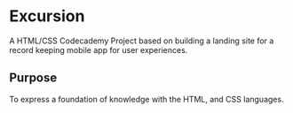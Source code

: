 # Excursion

A HTML/CSS Codecademy Project based on building a landing site for a record keeping mobile app for user experiences.

## Purpose

To express a foundation of knowledge with the HTML, and CSS languages.
